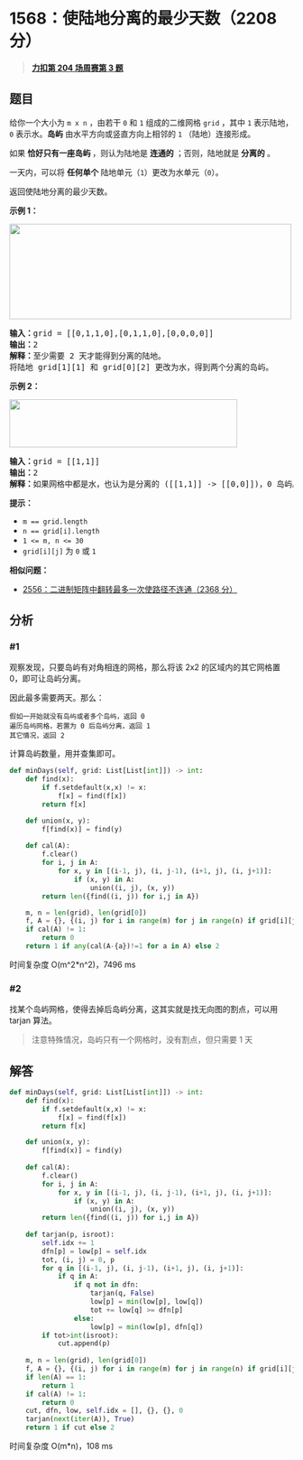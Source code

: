 # 1568：使陆地分离的最少天数（2208 分）


> <u>**[力扣第 204 场周赛第 3 题](https://leetcode.cn/problems/minimum-number-of-days-to-disconnect-island/)**</u>

## 题目

<p>给你一个大小为 <code>m x n</code> ，由若干 <code>0</code> 和 <code>1</code> 组成的二维网格 <code>grid</code> ，其中 <code>1</code> 表示陆地， <code>0</code> 表示水。<strong>岛屿</strong> 由水平方向或竖直方向上相邻的 <code>1</code> （陆地）连接形成。</p>

<p>如果 <strong>恰好只有一座岛屿 </strong>，则认为陆地是 <strong>连通的</strong> ；否则，陆地就是 <strong>分离的</strong> 。</p>

<p>一天内，可以将 <strong>任何单个</strong> 陆地单元（<code>1</code>）更改为水单元（<code>0</code>）。</p>

<p>返回使陆地分离的最少天数。</p>



<p><strong class="example">示例 1：</strong></p>
<img alt="" src="https://assets.leetcode.com/uploads/2021/12/24/land1.jpg" style="width: 500px; height: 169px;" />
<pre>
<strong>输入：</strong>grid = [[0,1,1,0],[0,1,1,0],[0,0,0,0]]
<strong>输出：</strong>2
<strong>解释：</strong>至少需要 2 天才能得到分离的陆地。
将陆地 grid[1][1] 和 grid[0][2] 更改为水，得到两个分离的岛屿。</pre>

<p><strong class="example">示例 2：</strong></p>
<img alt="" src="https://assets.leetcode.com/uploads/2021/12/24/land2.jpg" style="width: 404px; height: 85px;" />
<pre>
<strong>输入：</strong>grid = [[1,1]]
<strong>输出：</strong>2
<strong>解释：</strong>如果网格中都是水，也认为是分离的 ([[1,1]] -&gt; [[0,0]])，0 岛屿。
</pre>



<p><strong>提示：</strong></p>

<ul>
<li><code>m == grid.length</code></li>
<li><code>n == grid[i].length</code></li>
<li><code>1 &lt;= m, n &lt;= 30</code></li>
<li><code>grid[i][j]</code> 为 <code>0</code> 或 <code>1</code></li>
</ul>


**相似问题：**
- [2556：二进制矩阵中翻转最多一次使路径不连通（2368 分）](/leetcode/2556)


## 分析

### #1

观察发现，只要岛屿有对角相连的网格，那么将该 2x2 的区域内的其它网格置 0，即可让岛屿分离。

因此最多需要两天。那么：

    假如一开始就没有岛屿或者多个岛屿，返回 0
    遍历岛屿网格，若置为 0 后岛屿分离，返回 1
    其它情况，返回 2 
   
计算岛屿数量，用并查集即可。
	
```python
def minDays(self, grid: List[List[int]]) -> int:
    def find(x):
        if f.setdefault(x,x) != x:
            f[x] = find(f[x])
        return f[x]

    def union(x, y):
        f[find(x)] = find(y)
    
    def cal(A):
        f.clear()
        for i, j in A:
            for x, y in [(i-1, j), (i, j-1), (i+1, j), (i, j+1)]:
                if (x, y) in A:
                    union((i, j), (x, y))
        return len({find((i, j)) for i,j in A})

    m, n = len(grid), len(grid[0])
    f, A = {}, {(i, j) for i in range(m) for j in range(n) if grid[i][j]}
    if cal(A) != 1:
        return 0
    return 1 if any(cal(A-{a})!=1 for a in A) else 2
```
时间复杂度 O(m^2*n^2)，7496 ms

### #2

找某个岛屿网格，使得去掉后岛屿分离，这其实就是找无向图的割点，可以用 tarjan 算法。

> 注意特殊情况，岛屿只有一个网格时，没有割点，但只需要 1 天

## 解答

```python
def minDays(self, grid: List[List[int]]) -> int:
    def find(x):
        if f.setdefault(x,x) != x:
            f[x] = find(f[x])
        return f[x]

    def union(x, y):
        f[find(x)] = find(y)
    
    def cal(A):
        f.clear()
        for i, j in A:
            for x, y in [(i-1, j), (i, j-1), (i+1, j), (i, j+1)]:
                if (x, y) in A:
                    union((i, j), (x, y))
        return len({find((i, j)) for i,j in A})
    
    def tarjan(p, isroot):
        self.idx += 1
        dfn[p] = low[p] = self.idx
        tot, (i, j) = 0, p
        for q in [(i-1, j), (i, j-1), (i+1, j), (i, j+1)]:
            if q in A:
                if q not in dfn:
                    tarjan(q, False)
                    low[p] = min(low[p], low[q])
                    tot += low[q] >= dfn[p]
                else:
                    low[p] = min(low[p], dfn[q])
        if tot>int(isroot):
            cut.append(p)
    
    m, n = len(grid), len(grid[0])
    f, A = {}, {(i, j) for i in range(m) for j in range(n) if grid[i][j]}
    if len(A) == 1:
        return 1
    if cal(A) != 1:
        return 0
    cut, dfn, low, self.idx = [], {}, {}, 0
    tarjan(next(iter(A)), True)
    return 1 if cut else 2
```
时间复杂度 O(m*n)，108 ms



